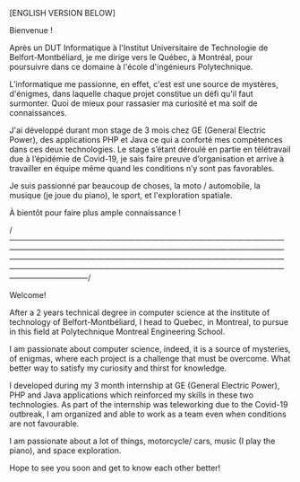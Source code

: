 [ENGLISH VERSION BELOW]

Bienvenue !

Après un DUT Informatique à l'Institut Universitaire de Technologie de Belfort-Montbéliard, je me dirige vers le Québec, à Montréal,
pour poursuivre dans ce domaine à l'école d'ingénieurs Polytechnique. 

L’informatique me passionne, en effet, c'est est une source de mystères, d'énigmes, 
dans laquelle chaque projet constitue un défi qu'il faut surmonter. Quoi de mieux pour rassasier ma curiosité et ma soif de connaissances.

J'ai développé durant mon stage de 3 mois chez GE (General Electric Power),
des applications PHP et Java ce qui a conforté mes compétences dans ces deux technologies.
Le stage s’étant déroulé en partie en télétravail due à l’épidémie de Covid-19, 
je sais faire preuve d’organisation et arrive à travailler en équipe même quand les conditions n’y sont pas favorables.

Je suis passionné par beaucoup de choses, la moto / automobile, la musique (je joue du piano), le sport, et l'exploration spatiale. 

À bientôt pour faire plus ample connaissance !

/*——————————————————————————————————————————————————————————————————————————————————————————————————————————————————————————————————————————————————————*/

Welcome!

After a 2 years technical degree in computer science at the institute of technology of Belfort-Montbéliard, I head to Quebec, in Montreal, 
to pursue in this field at Polytechnique Montreal Engineering School. 

I am passionate about computer science, indeed, it is a source of mysteries,
of enigmas, where each project is a challenge that must be overcome.
What better way to satisfy my curiosity and thirst for knowledge.

I developed during my 3 month internship at GE (General Electric Power),
PHP and Java applications which reinforced my skills in these two technologies.
As part of the internship was teleworking due to the Covid-19 outbreak,
I am organized and able to work as a team even when conditions are not favourable.

I am passionate about a lot of things, motorcycle/ cars, music (I play the piano), and space exploration.

Hope to see you soon and get to know each other better!
